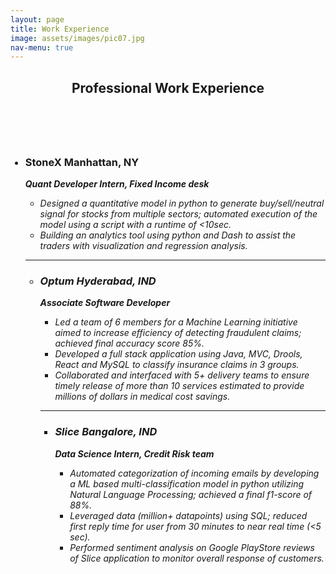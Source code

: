 ```yaml
---
layout: page
title: Work Experience
image: assets/images/pic07.jpg
nav-menu: true
---
```


<!-- Main -->
<div id="main" class="alt">

<!-- One -->
<section id="one">
	<div class="inner">
		<header class="major">
			<h1>Professional Work Experience</h1>
		</header><br>

<!-- Content -->
<ul>
	<h3 id="content"> <li> StoneX <span class="image right"> Manhattan, NY</span></li></h3>
	<p> <i><b>Quant Developer Intern, Fixed Income desk </b><i>
	<!-- <span class="image right"> &nbsp; &nbsp; &nbsp; Expected 05/24</span> -->
	<!-- <h3>Master of Science in Financial Engineering</h3> -->
	<!-- <i>GPA: 4.0/4.0</i> <br> -->
	<ul>
		<li> Designed a quantitative model in python to generate buy/sell/neutral signal for stocks from multiple sectors; automated
		execution of the model using a script with a runtime of <10sec.</li>
		<li> Building an analytics tool using python and Dash to assist the traders with visualization and regression analysis. </li>
	</ul>
	<!-- </p>
</ul> -->
	<hr class="major" />
<ul>	
	<h3 id="content"> <li> Optum <span class="image right"> Hyderabad, IND</span></li></h3>
	<p> <i><b>Associate Software Developer</b><i>
<!-- <h3>Master of Science in Financial Engineering</h3> -->
 	<ul>
		<li> Led a team of 6 members for a Machine Learning initiative aimed to increase efficiency of detecting fraudulent claims;
			achieved final accuracy score 85%.</li>
		<li> Developed a full stack application using Java, MVC, Drools, React and MySQL to classify insurance claims in 3 groups. </li>
		<li> Collaborated and interfaced with 5+ delivery teams to ensure timely release of more than 10 services estimated to provide
millions of dollars in medical cost savings. </li>
</ul>
	<hr class="major" />
<ul>	
	<h3 id="content"> <li> Slice <span class="image right"> Bangalore, IND</span></li></h3>
	<p> <i><b>Data Science Intern, Credit Risk team</b><i>
<!-- <h3>Master of Science in Financial Engineering</h3> -->
 	<ul>
		<li> Automated categorization of incoming emails by developing a ML based multi-classification model in python utilizing
			Natural Language Processing; achieved a final f1-score of 88%.</li>
		<li> Leveraged data (million+ datapoints) using SQL; reduced first reply time for user from 30 minutes to near real time (<5 sec).</li>
		<li> Performed sentiment analysis on Google PlayStore reviews of Slice application to monitor overall response of customers. </li>

</ul>
<!-- <hr class="major" />
<header class="major">
			<h2>Technical Skills & Certification</h2>
		</header><br>
<div class="row">
	<div class="4u 12u$(medium)">
		<h3>Skills</h3>
		<p>Python <br> C++ <br> SQL</p>
	</div>
	<div class="4u 12u$(medium)">
		<h3>Tools</h3>
		<p>Git <br> Excel <br> KDB</p>
	</div>
	<div class="4u$ 12u$(medium)">
		<h3>Certifications</h3>
		<p>CFA Level 1 (90<sup>th</sup> percentile) <br> Bloomberg Markets Certification <br> John Hopkins Data Science Specialization </p>
	</div>
</div> -->

<!-- </div>
</section>
</div> -->















<!-- ---
title: Work Experience
layout: landing
# description: 'Lorem ipsum dolor sit amet nullam consequa<br />sed veroeros. tempus adipiscing nulla.'
image: assets/images/pic07.jpg
nav-menu: true
--- -->

<!-- Main -->
<!-- <div id="main"> -->

<!-- One -->
<!-- <section id="one">
	<div class="inner">
		<header class="major">
			<h2>Sed amet aliquam</h2>
		</header>
		<p>Nullam et orci eu lorem consequat tincidunt vivamus et sagittis magna sed nunc rhoncus condimentum sem. In efficitur ligula tate urna. Maecenas massa vel lacinia pellentesque lorem ipsum dolor. Nullam et orci eu lorem consequat tincidunt. Vivamus et sagittis libero. Nullam et orci eu lorem consequat tincidunt vivamus et sagittis magna sed nunc rhoncus condimentum sem. In efficitur ligula tate urna.</p>
	</div>
</section> -->

<!-- Two -->
<!-- <section id="two" class="spotlights">
	<section>
		<a href="generic.html" class="image">
			<img src="{% link assets/images/stonex4.jpg %}" alt="" data-position="center center" />
		</a>
		<div class="content">
			<div class="inner">
				<header class="major">
					<h3>StoneX</h3>
				</header>
				<p>Quant Developer Intern</p>
				<ul class="actions">
					<li><a href="generic.html" class="button">Learn more</a></li>
				</ul>
			</div>
		</div>
	</section>
	<section>
		<a href="generic.html" class="image">
			<img src="{% link assets/images/optum4.png %}" alt="" data-position="top center" />
		</a>
		<div class="content">
			<div class="inner">
				<header class="major">
					<h3>Optum</h3>
				</header>
				<p>Associate Software Developer</p>
				<ul class="actions">
					<li><a href="generic.html" class="button">Learn more</a></li>
				</ul>
			</div>
		</div>
	</section>
	<section>
		<a href="generic.html" class="image">
			<img src="{% link assets/images/slice1.png %}" alt="" data-position="25% 25%" />
		</a>
		<div class="content">
			<div class="inner">
				<header class="major">
					<h3>Slice</h3>
				</header>
				<p>Data Science Intern</p>
				<ul class="actions">
					<li><a href="generic.html" class="button">Learn more</a></li>
				</ul>
			</div>
		</div>
	</section>
</section> -->

<!-- Three -->
<!-- <section id="three">
	<div class="inner">
		<header class="major">
			<h2>Massa libero</h2>
		</header>
		<p>Nullam et orci eu lorem consequat tincidunt vivamus et sagittis libero. Mauris aliquet magna magna sed nunc rhoncus pharetra. Pellentesque condimentum sem. In efficitur ligula tate urna. Maecenas laoreet massa vel lacinia pellentesque lorem ipsum dolor. Nullam et orci eu lorem consequat tincidunt. Vivamus et sagittis libero. Mauris aliquet magna magna sed nunc rhoncus amet pharetra et feugiat tempus.</p>
		<ul class="actions">
			<li><a href="generic.html" class="button next">Get Started</a></li>
		</ul>
	</div>
</section> -->

<!-- </div> -->
